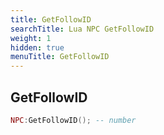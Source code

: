 ```yaml
---
title: GetFollowID
searchTitle: Lua NPC GetFollowID
weight: 1
hidden: true
menuTitle: GetFollowID
---
```

## GetFollowID
```lua
NPC:GetFollowID(); -- number
```